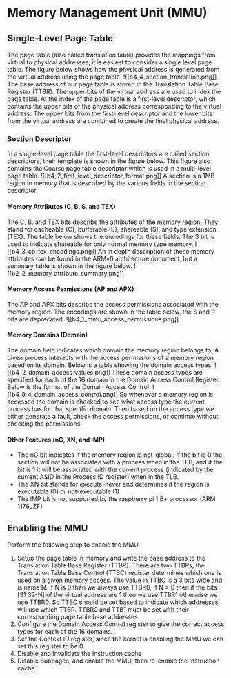 # Memory Management Unit (MMU)
## Single-Level Page Table
The page table (also called translation table) provides the mappings from virtual to physical addresses, it is easiest to consider a single level page table. The figure below shows how the physical address is generated from the virtual address using the page table.
![[b4_4_section_translation.png]]
The base address of our page table is stored in the Translation Table Base Register (TTBR). The upper bits of the virtual address are used to index the page table. At the index of the page table is a first-level descriptor, which contains the upper bits of the physical address corresponding to the virtual address. The upper bits from the first-level descriptor and the lower bits from the virtual address are combined to create the final physical address.
### Section Descriptor
In a single-level page table the first-level descriptors are called section descriptors, their template is shown in the figure below. This figure also contains the Coarse page table descriptor which is used in a multi-level page table.
![[b4_2_first_level_descriptor_format.png]]
A section is a 1MB region in memory that is described by the various fields in the section descriptor.
#### Memory Attributes (C, B, S, and TEX)
The C, B, and TEX bits describe the attributes of the memory region. They stand for cacheable (C), bufferable (B), shareable (S), and type extension (TEX). The table below shows the encodings for these fields. The S bit is used to indicate shareable for only normal memory type memory.
![[b4_3_cb_tex_encodings.png]]
An in depth description of these memory attributes can be found in the ARMv6 architecture document, but a summary table is shown in the figure below.
![[b2_2_memory_attribute_summary.png]]

#### Memory Access Permissions (AP and APX)
The AP and APX bits describe the access permissions associated with the memory region. The encodings are shown in the table below, the S and R bits are deprecated.
![[b4_1_mmu_access_permissions.png]]


#### Memory Domains (Domain)
The domain field indicates which domain the memory region belongs to. A given process interacts with the access permissions of a memory region based on its domain. Below is a table showing the domain access types.
![[b4_2_domain_access_values.png]]
These domain access types are specified for each of the 16 domain in the Domain Access Control Register. Below is the format of the Domain Access Control.
![[b4_9_4_domain_access_control.png]]
So whenever a memory region is accessed the domain is checked to see what access type the current process has for that specific domain. Then based on the access type we either generate a fault, check the access permissions, or continue without checking the permissions.

#### Other Features (nG, XN, and IMP)
- The nG bit indicates if the memory region is not-global. If the bit is 0 the section will not be associated with a process when in the TLB, and if the bit is 1 it will be associated with the current process (indicated by the current ASID in the Process ID register) when in the TLB.
- The XN bit stands for execute-never and determines if the region is executable (0) or not-executable (1)
-  The IMP bit is not supported by the raspberry pi 1 B+ processor (ARM 1176JZF)
## Enabling the MMU
Perform the following step to enable the MMU
1. Setup the page table in memory and write the base address to the Translation Table Base Register (TTBR). There are two TTBRs, the Translation Table Base Control (TTBC) register determines which one is used on a given memory access. The value in TTBC is a 3 bits wide and is name N. If N is 0 then we always use TTBR0, If N > 0 then if the bits \[31:32-N] of the virtual address are 1 then we use TTBR1 otherwise we use TTBR0. So TTBC should be set based to indicate which addresses will use which TTBR. TTBR0 and TTB1 must be set with their corresponding page table base addresses.
2. Configure the Domain Access Control register to give the correct access types for each of the 16 domains.
3. Set the Context ID register, since the kernel is enabling the MMU we can set this register to be 0.
4. Disable and Invalidate the Instruction cache
5. Disable Subpages, and enable the MMU, then re-enable the Instruction cache.